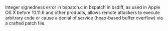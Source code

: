 Integer signedness error in bspatch.c in bspatch in bsdiff, as used in Apple OS X before 10.11.6 and other products, allows remote attackers to execute arbitrary code or cause a denial of service (heap-based buffer overflow) via a crafted patch file.
